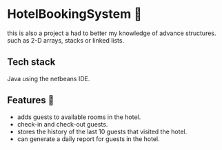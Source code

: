 # HotelBookingSystem 🏨
this is also a project a had to better my knowledge of advance structures. 
such as 2-D arrays, stacks or linked lists.

## Tech stack
Java using the netbeans IDE.

## Features 🌴
- adds guests to available rooms in the hotel.
- check-in and check-out guests.
- stores the history of the last 10 guests that visited the hotel.
- can generate a daily report for guests in the hotel.
